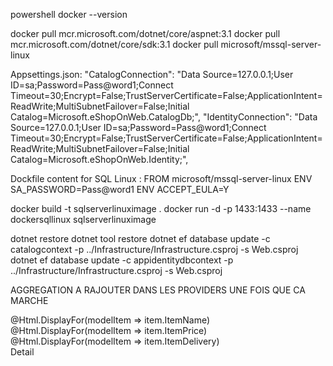 powershell
docker --version

docker pull mcr.microsoft.com/dotnet/core/aspnet:3.1
docker pull mcr.microsoft.com/dotnet/core/sdk:3.1
docker pull microsoft/mssql-server-linux

Appsettings.json:
 "CatalogConnection": "Data Source=127.0.0.1;User ID=sa;Password=Pass@word1;Connect Timeout=30;Encrypt=False;TrustServerCertificate=False;ApplicationIntent=ReadWrite;MultiSubnetFailover=False;Initial Catalog=Microsoft.eShopOnWeb.CatalogDb;",
 "IdentityConnection": "Data Source=127.0.0.1;User ID=sa;Password=Pass@word1;Connect Timeout=30;Encrypt=False;TrustServerCertificate=False;ApplicationIntent=ReadWrite;MultiSubnetFailover=False;Initial Catalog=Microsoft.eShopOnWeb.Identity;",

Dockfile content for SQL Linux : 
	FROM microsoft/mssql-server-linux
	ENV SA_PASSWORD=Pass@word1
	ENV ACCEPT_EULA=Y

docker build -t sqlserverlinuximage .
docker run -d -p 1433:1433 --name dockersqllinux sqlserverlinuximage


dotnet restore
dotnet tool restore
dotnet ef database update -c catalogcontext -p ../Infrastructure/Infrastructure.csproj -s Web.csproj
dotnet ef database update -c appidentitydbcontext -p ../Infrastructure/Infrastructure.csproj -s Web.csproj


AGGREGATION A RAJOUTER DANS LES PROVIDERS UNE FOIS QUE CA MARCHE
    <section class="esh-orders-item col-xs-2">@Html.DisplayFor(modelItem => item.ItemName)</section>
    <section class="esh-orders-item col-xs-2">@Html.DisplayFor(modelItem => item.ItemPrice)</section>
    <section class="esh-orders-item col-xs-2">@Html.DisplayFor(modelItem => item.ItemDelivery)</section>
    <section class="esh-orders-item col-xs-1">
        <a class="esh-orders-link" asp-controller="Order" asp-action="Detail" asp-route-orderId="@item.OrderNumber">Detail</a>